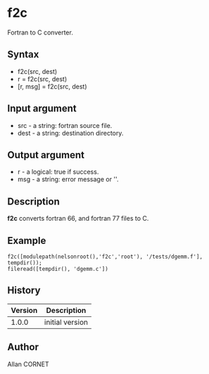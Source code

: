

# f2c

Fortran to C converter.

## Syntax

- f2c(src, dest)
- r = f2c(src, dest)
- [r, msg] = f2c(src, dest)

## Input argument

 - src - a string: fortran source file.
 - dest - a string: destination directory.

## Output argument

 - r - a logical: true if success.
 - msg - a string: error message or ''.

## Description


  <p><b>f2c</b> converts fortran 66, and fortran 77 files to C.</p>


## Example

```Nelson
f2c([modulepath(nelsonroot(),'f2c','root'), '/tests/dgemm.f'], tempdir());
fileread([tempdir(), 'dgemm.c'])
```

## History

|Version|Description|
|------|------|
|1.0.0|initial version|


## Author

Allan CORNET



